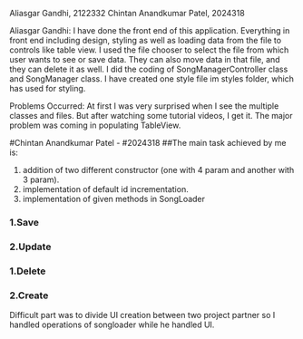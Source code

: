 Aliasgar Gandhi, 2122332
Chintan Anandkumar Patel, 2024318

Aliasgar Gandhi:
I have done the front end of this application.
Everything in front end including design, styling as well as loading data from the file to
controls like table view.
I used the file chooser to select the file from which user wants to see or save data.
They can also move data in that file, and they can delete it as well.
I did the coding of SongManagerController class and SongManager class.
I have created one style file im styles folder, which has used for styling.

Problems Occurred:
At first I was very surprised when I see the multiple classes and files.
But after watching some tutorial videos, I get it.
The major problem was coming in populating TableView.


#Chintan Anandkumar Patel - #2024318
##The main task achieved by me is:
1. addition of two different constructor (one with 4 param and another with 3 param).
2. implementation of default id incrementation.
3. implementation of given methods in SongLoader
### 1.Save
### 2.Update
### 1.Delete
### 2.Create

Difficult part was to divide UI creation between two project partner so I handled operations of songloader while he handled UI.